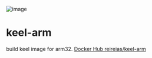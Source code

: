 ![image](https://github.com/reireias/keel-arm/workflows/image/badge.svg)
# keel-arm
build keel image for arm32.
[Docker Hub reireias/keel-arm](https://hub.docker.com/r/reireias/keel-arm)
